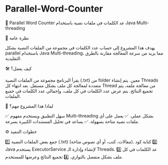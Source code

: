 # Parallel-Word-Counter
🚀 Parallel Word Counter
عد الكلمات في ملفات نصية باستخدام Java Multi-threading

📌 نظرة عامة

يهدف هذا المشروع إلى حساب عدد الكلمات في مجموعة من الملفات النصية بشكل parallel باستخدام Java Multi-threading، مما يزيد من سرعة المعالجة مقارنة بالطرق التقليدية.

🛠 كيف يعمل؟

يقرأ البرنامج مجموعة من الملفات النصية (.txt) من folder معين.
يتم إنشاء Threads متعددة لمعالجة كل ملف بشكل مستقل.
بعد انتهاء كل Thread من معالجة ملفه، يتم تجميع النتائج.
يتم عرض عدد الكلمات في كل ملف، وإجمالي عدد الكلمات في جميع الملفات.

🎯 لماذا هذا المشروع مهم؟

✅ سهل التطبيق ويستخدم مفهوم Multi-threading بشكل عملي.
✅ يعمل على أي ملفات نصية متاحة بسهولة.
✅ يساعد في تحليل المستندات الكبيرة بسرعة.

⚙ خطوات التنفيذ

1️⃣ جمع بعض الملفات النصية (.txt) (مقالات، كتب، أو أي نصوص متاحة).
2️⃣ كتابة كود Java يستخدم ExecutorService لإنشاء وإدارة الـ Threads.
3️⃣ عد الكلمات في كل ملف بشكل منفصل بالتوازي.
4️⃣ تجميع النتائج وعرضها للمستخدم.
